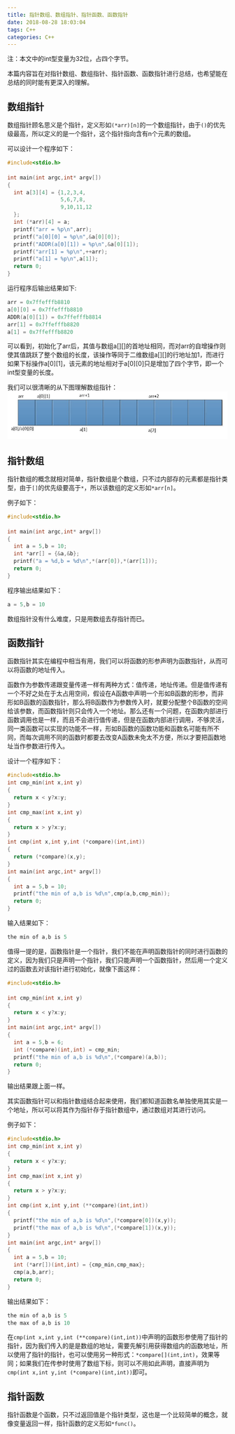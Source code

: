 ```yaml
---
title: 指针数组、数组指针、指针函数、函数指针
date: 2018-08-28 18:03:04
tags: C++
categories: C++
---
```


注：本文中的int型变量为32位，占四个字节。

本篇内容旨在对指针数组、数组指针、指针函数、函数指针进行总结，也希望能在总结的同时能有更深入的理解。

## 数组指针

数组指针顾名思义是个指针，定义形如`(*arr)[n]`的一个数组指针，由于`()`的优先级最高，所以定义的是一个指针，这个指针指向含有n个元素的数组。

可以设计一个程序如下：
```C
#include<stdio.h>

int main(int argc,int* argv[])
{
  int a[3][4] = {1,2,3,4,
                 5,6,7,8,
                 9,10,11,12
  };
  int (*arr)[4] = a;
  printf("arr = %p\n",arr);
  printf("a[0][0] = %p\n",&a[0][0]);
  printf("ADDR(a[0][1]) = %p\n",&a[0][1]);
  printf("arr[1] = %p\n",++arr);
  printf("a[1] = %p\n",a[1]);
  return 0;
}
```
运行程序后输出结果如下:
```C
arr = 0x7ffefffb8810
a[0][0] = 0x7ffefffb8810
ADDR(a[0][1]) = 0x7ffefffb8814
arr[1] = 0x7ffefffb8820
a[1] = 0x7ffefffb8820
```

可以看到，初始化了arr后，其值与数组a[][]的首地址相同，而对arr的自增操作则使其值跳跃了整个数组的长度，该操作等同于二维数组a[][]的行地址加1，而进行如果下标操作a[0][1]，该元素的地址相对于a[0][0]只是增加了四个字节，即一个int型变量的长度。

我们可以很清晰的从下图理解数组指针：
![数组指针](/images/arr_p.JPG)


## 指针数组

指针数组的概念就相对简单，指针数组是个数组，只不过内部存的元素都是指针类型，由于`[]`的优先级要高于`*`，所以该数组的定义形如`*arr[n]`。

例子如下：

```C
#include<stdio.h>

int main(int argc,int* argv[])
{
  int a = 5,b = 10;
  int *arr[] = {&a,&b};
  printf("a = %d,b = %d\n",*(arr[0]),*(arr[1]));
  return 0;
}
```
程序输出结果如下：

```C
a = 5,b = 10
```

数组指针没有什么难度，只是用数组去存指针而已。


## 函数指针

函数指针其实在编程中相当有用，我们可以将函数的形参声明为函数指针，从而可以将函数的地址传入。

函数作为参数传递跟变量传递一样有两种方式：值传递，地址传递。但是值传递有一个不好之处在于太占用空间，假设在A函数中声明一个形如B函数的形参，而非形如B函数的函数指针，那么将B函数作为参数传入时，就要分配整个B函数的空间给该参数，而函数指针则只会传入一个地址。那么还有一个问题，在函数内部进行函数调用也是一样，而且不会进行值传递，但是在函数内部进行调用，不够灵活，同一类函数可以实现的功能不一样，形如B函数的函数功能和函数名可能有所不同，而每次调用不同的函数时都要去改变A函数未免太不方便，所以才要把函数地址当作参数进行传入。

设计一个程序如下：

```C
#include<stdio.h>
int cmp_min(int x,int y)
{
  return x < y?x:y;
}
int cmp_max(int x,int y)
{
  return x > y?x:y;
}
int cmp(int x,int y,int (*compare)(int,int))
{
  return (*compare)(x,y);
}
int main(int argc,int* argv[])
{
  int a = 5,b = 10;
  printf("the min of a,b is %d\n",cmp(a,b,cmp_min));
  return 0;
}
```
输入结果如下：

```C
the min of a,b is 5
```
值得一提的是，函数指针是一个指针，我们不能在声明函数指针的同时进行函数的定义，因为我们只是声明一个指针，我们只能声明一个函数指针，然后用一个定义过的函数去对该指针进行初始化，就像下面这样：

```C
#include<stdio.h>

int cmp_min(int x,int y)
{
  return x < y?x:y;
}
int main(int argc,int* argv[])
{
  int a = 5,b = 6;
  int (*compare)(int,int) = cmp_min;
  printf("the min of a,b is %d\n",(*compare)(a,b));
  return 0;
}
```

输出结果跟上面一样。

其实函数指针可以和指针数组结合起来使用，我们都知道函数名单独使用其实是一个地址，所以可以将其作为指针存于指针数组中，通过数组对其进行访问。

例子如下：

```C
#include<stdio.h>
int cmp_min(int x,int y)
{
  return x < y?x:y;
}
int cmp_max(int x,int y)
{
  return x > y?x:y;
}
int cmp(int x,int y,int (**compare)(int,int))
{
  printf("the min of a,b is %d\n",(*compare[0])(x,y));
  printf("the max of a,b is %d\n",(*compare[1])(x,y));
}
int main(int argc,int* argv[])
{
  int a = 5,b = 10;
  int (*arr[])(int,int) = {cmp_min,cmp_max};
  cmp(a,b,arr);
  return 0;
}
```

输出结果如下：

```C
the min of a,b is 5
the max of a,b is 10
```

在`cmp(int x,int y,int (**compare)(int,int))`中声明的函数形参使用了指针的指针，因为我们传入的是是数组的地址，需要先解引用获得数组内的函数地址，所以使用了指针的指针，也可以使用另一种形式：`*compare[](int,int)`，效果等同；如果我们在传参时使用了数组下标，则可以不用如此声明，直接声明为`cmp(int x,int y,int (*compare)(int,int))`即可。

## 指针函数

指针函数是个函数，只不过返回值是个指针类型，这也是一个比较简单的概念，就像变量返回一样，指针函数的定义形如`*func()`。